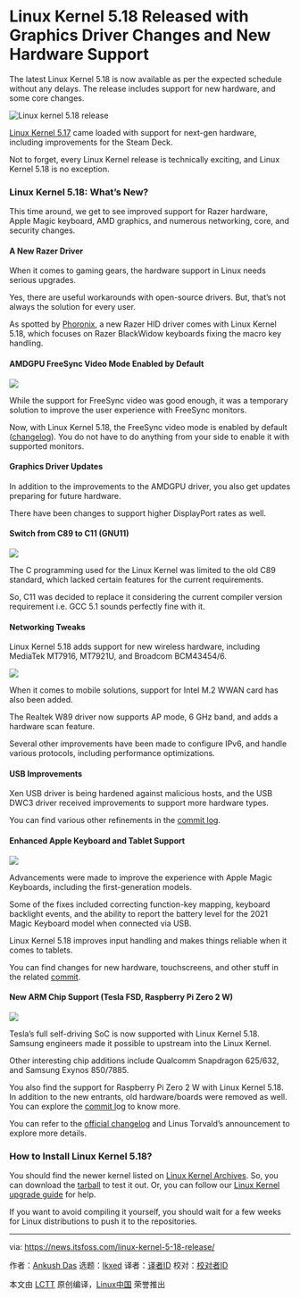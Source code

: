 [#]: subject: "Linux Kernel 5.18 Released with Graphics Driver Changes and New Hardware Support"
[#]: via: "https://news.itsfoss.com/linux-kernel-5-18-release/"
[#]: author: "Ankush Das https://news.itsfoss.com/author/ankush/"
[#]: collector: "lkxed"
[#]: translator: " "
[#]: reviewer: " "
[#]: publisher: " "
[#]: url: " "

Linux Kernel 5.18 Released with Graphics Driver Changes and New Hardware Support
======
The latest Linux Kernel 5.18 is now available as per the expected schedule without any delays. The release includes support for new hardware, and some core changes.

![Linux kernel 5.18 release][1]

[Linux Kernel 5.17][2] came loaded with support for next-gen hardware, including improvements for the Steam Deck.

Not to forget, every Linux Kernel release is technically exciting, and Linux Kernel 5.18 is no exception.

### Linux Kernel 5.18: What’s New?

This time around, we get to see improved support for Razer hardware, Apple Magic keyboard, AMD graphics, and numerous networking, core, and security changes.

#### A New Razer Driver

When it comes to gaming gears, the hardware support in Linux needs serious upgrades.

Yes, there are useful workarounds with open-source drivers. But, that’s not always the solution for every user.

As spotted by [Phoronix][3], a new Razer HID driver comes with Linux Kernel 5.18, which focuses on Razer BlackWidow keyboards fixing the macro key handling.

#### AMDGPU FreeSync Video Mode Enabled by Default

![][4]

While the support for FreeSync video was good enough, it was a temporary solution to improve the user experience with FreeSync monitors.

Now, with Linux Kernel 5.18, the FreeSync video mode is enabled by default ([changelog][5]). You do not have to do anything from your side to enable it with supported monitors.

#### Graphics Driver Updates

In addition to the improvements to the AMDGPU driver, you also get updates preparing for future hardware.

There have been changes to support higher DisplayPort rates as well.

#### Switch from C89 to C11 (GNU11)

![][6]

The C programming used for the Linux Kernel was limited to the old C89 standard, which lacked certain features for the current requirements.

So, C11 was decided to replace it considering the current compiler version requirement i.e. GCC 5.1 sounds perfectly fine with it.

#### Networking Tweaks

Linux Kernel 5.18 adds support for new wireless hardware, including MediaTek MT7916, MT7921U, and Broadcom BCM43454/6.

![][7]

When it comes to mobile solutions, support for Intel M.2 WWAN card has also been added.

The Realtek W89 driver now supports AP mode, 6 GHz band, and adds a hardware scan feature.

Several other improvements have been made to configure IPv6, and handle various protocols, including performance optimizations.

#### USB Improvements

Xen USB driver is being hardened against malicious hosts, and the USB DWC3 driver received improvements to support more hardware types.

You can find various other refinements in the [commit log][8].

#### Enhanced Apple Keyboard and Tablet Support

![][9]

Advancements were made to improve the experience with Apple Magic Keyboards, including the first-generation models.

Some of the fixes included correcting function-key mapping, keyboard backlight events, and the ability to report the battery level for the 2021 Magic Keyboard model when connected via USB.

Linux Kernel 5.18 improves input handling and makes things reliable when it comes to tablets.

You can find changes for new hardware, touchscreens, and other stuff in the related [commit][10].

#### New ARM Chip Support (Tesla FSD, Raspberry Pi Zero 2 W)

![][11]

Tesla’s full self-driving SoC is now supported with Linux Kernel 5.18. Samsung engineers made it possible to upstream into the Linux Kernel.

Other interesting chip additions include Qualcomm Snapdragon 625/632, and Samsung Exynos 850/7885.

You also find the support for Raspberry Pi Zero 2 W with Linux Kernel 5.18. In addition to the new entrants, old hardware/boards were removed as well. You can explore the [commit l][12]og to know more.

You can refer to the [official changelog][13] and Linus Torvald’s announcement to explore more details.

### How to Install Linux Kernel 5.18?

You should find the newer kernel listed on [Linux Kernel Archives][14]. So, you can download the [tarball][15] to test it out. Or, you can follow our [Linux Kernel upgrade guide][16] for help.

If you want to avoid compiling it yourself, you should wait for a few weeks for Linux distributions to push it to the repositories.

--------------------------------------------------------------------------------

via: https://news.itsfoss.com/linux-kernel-5-18-release/

作者：[Ankush Das][a]
选题：[lkxed][b]
译者：[译者ID](https://github.com/译者ID)
校对：[校对者ID](https://github.com/校对者ID)

本文由 [LCTT](https://github.com/LCTT/TranslateProject) 原创编译，[Linux中国](https://linux.cn/) 荣誉推出

[a]: https://news.itsfoss.com/author/ankush/
[b]: https://github.com/lkxed
[1]: https://news.itsfoss.com/wp-content/uploads/2022/05/kernel-5-18-release.png
[2]: https://news.itsfoss.com/linux-kernel-5-17-release/
[3]: https://www.phoronix.com/scan.php?page=news_item&px=Linux-5.18-HID
[4]: https://news.itsfoss.com/wp-content/uploads/2022/05/amd-linux-5-18-1024x576.jpg
[5]: https://lists.freedesktop.org/archives/amd-gfx/2022-February/075262.html
[6]: https://news.itsfoss.com/wp-content/uploads/2022/05/c-linux-5-18-1024x576.jpg
[7]: https://news.itsfoss.com/wp-content/uploads/2022/05/networking-linux-5-18-1024x576.jpg
[8]: https://lore.kernel.org/lkml/Yj7vGtn8fILavjyL@kroah.com/
[9]: https://news.itsfoss.com/wp-content/uploads/2022/05/apple-linux-5-18-1024x576.jpg
[10]: https://lore.kernel.org/lkml/nycvar.YFH.7.76.2203231015060.24795@cbobk.fhfr.pm/
[11]: https://news.itsfoss.com/wp-content/uploads/2022/05/arm-linux-5-18-1024x576.jpg
[12]: https://git.kernel.org/pub/scm/linux/kernel/git/torvalds/linux.git/commit/?id=baaa68a9796ef2cadfe5caaf4c730412eda0f31c
[13]: https://lore.kernel.org/lkml/CAHk-=wjiqyoH6qntYvYTjR1F2L-pHtgX9esZMRS13iktCOJ1zA@mail.gmail.com/T/#u
[14]: https://www.kernel.org/
[15]: https://git.kernel.org/torvalds/t/linux-5.16.tar.gz
[16]: https://itsfoss.com/upgrade-linux-kernel-ubuntu/
